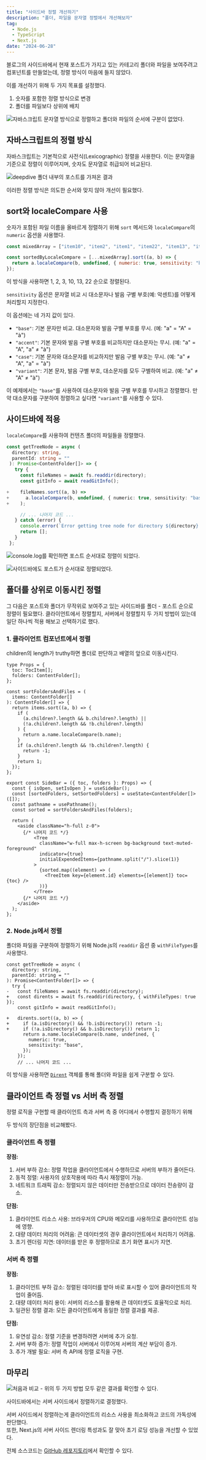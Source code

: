 ```yaml
---
title: "사이드바 정렬 개선하기"
description: "폴더, 파일을 문자열 정렬에서 개선해보자"
tag:
  - Node.js
  - TypeScript
  - Next.js
date: "2024-06-28"
---
```


블로그의 사이드바에서 현재 포스트가 가지고 있는 카테고리 폴더와 파일을 보여주려고 컴포넌트를 만들었는데,
정렬 방식이 마음에 들지 않았다.

이를 개선하기 위해 두 가지 목표를 설정했다.

1. 숫자를 포함한 정렬 방식으로 변경
2. 폴더를 파일보다 상위에 배치

![자바스크립트 문자열 방식으로 정렬하고 폴더와 파일의 순서에 구분이 없었다.](https://github.com/Zamoca42/next-blog/assets/96982072/3743a624-545c-48c5-b341-342a722d8a97)

<!-- end -->

## 자바스크립트의 정렬 방식

자바스크립트는 기본적으로 사전식(Lexicographic) 정렬을 사용한다.
이는 문자열을 기준으로 정렬이 이루어지며, 숫자도 문자열로 취급되어 비교된다.

![deepdive 폴더 내부의 포스트를 가져온 결과](https://github.com/Zamoca42/next-blog/assets/96982072/83beaaaa-c876-45a1-9a83-44fd82a50139)

이러한 정렬 방식은 의도한 순서와 맞지 않아 개선이 필요했다.

## sort와 localeCompare 사용

숫자가 포함된 파일 이름을 올바르게 정렬하기 위해 `sort` 메서드와 `localeCompare`의 `numeric` 옵션을 사용했다.

```javascript
const mixedArray = ["item10", "item2", "item1", "item22", "item13", "item3"];

const sortedByLocaleCompare = [...mixedArray].sort((a, b) => {
  return a.localeCompare(b, undefined, { numeric: true, sensitivity: "base" });
});
```

이 방식을 사용하면 1, 2, 3, 10, 13, 22 순으로 정렬된다.

`sensitivity` 옵션은 문자열 비교 시 대소문자나 발음 구별 부호(예: 악센트)를 어떻게 처리할지 지정한다.

이 옵션에는 네 가지 값이 있다.

- `"base"`: 기본 문자만 비교. 대소문자와 발음 구별 부호를 무시. (예: "a" = "A" = "à")
- `"accent"`: 기본 문자와 발음 구별 부호를 비교하지만 대소문자는 무시. (예: "a" = "A", "a" ≠ "à")
- `"case"`: 기본 문자와 대소문자를 비교하지만 발음 구별 부호는 무시. (예: "a" ≠ "A", "a" = "à")
- `"variant"`: 기본 문자, 발음 구별 부호, 대소문자를 모두 구별하여 비교. (예: "a" ≠ "A" ≠ "à")

이 예제에서는 `"base"`를 사용하여 대소문자와 발음 구별 부호를 무시하고 정렬했다.
만약 대소문자를 구분하여 정렬하고 싶다면 `"variant"`를 사용할 수 있다.

## 사이드바에 적용

`localeCompare`를 사용하여 컨텐츠 폴더의 파일들을 정렬했다.

```diff-javascript:tree-util.ts
const getTreeNode = async (
  directory: string,
  parentId: string = ""
 ): Promise<ContentFolder[]> => {
   try {
     const fileNames = await fs.readdir(directory);
     const gitInfo = await readGitInfo();

+    fileNames.sort((a, b) =>
+      a.localeCompare(b, undefined, { numeric: true, sensitivity: "base" })
+    );

     // ... 나머지 코드 ...
   } catch (error) {
     console.error(`Error getting tree node for directory ${directory}:`, error);
     return [];
   }
 };
```

![console.log를 확인하면 포스트 순서대로 정렬이 되었다.](https://github.com/Zamoca42/next-blog/assets/96982072/d6396dcb-c071-4980-aa36-99101671478f)

![사이드바에도 포스트가 순서대로 정렬되었다.](https://github.com/Zamoca42/next-blog/assets/96982072/ae0d6831-fc2f-4268-894e-1815df8362bb)

## 폴더를 상위로 이동시킨 정렬

그 다음은 포스트와 폴더가 무작위로 보여주고 있는 사이드바를 폴더 - 포스트 순으로 정렬이 필요했다.
클라이언트에서 정렬할지, 서버에서 정렬할지 두 가지 방법이 있는데 일단 하나씩 적용 해보고 선택하기로 했다.

### 1. 클라이언트 컴포넌트에서 정렬

children의 length가 truthy하면 폴더로 판단하고 배열의 앞으로 이동시킨다.

```tsx:sidebar.tsx
type Props = {
  toc: TocItem[];
  folders: ContentFolder[];
};

const sortFoldersAndFiles = (
  items: ContentFolder[]
): ContentFolder[] => {
  return items.sort((a, b) => {
    if (
      (a.children?.length && b.children?.length) ||
      (!a.children?.length && !b.children?.length)
    ) {
      return a.name.localeCompare(b.name);
    }
    if (a.children?.length && !b.children?.length) {
      return -1;
    }
    return 1;
  });
};

export const SideBar = ({ toc, folders }: Props) => {
  const { isOpen, setIsOpen } = useSideBar();
  const [sortedFolders, setSortedFolders] = useState<ContentFolder[]>([]);
  const pathname = usePathname();
  const sorted = sortFoldersAndFiles(folders);

  return (
    <aside className="h-full z-0">
      {/* 나머지 코드 */}
          <Tree
            className="w-full max-h-screen bg-background text-muted-foreground"
            indicator={true}
            initialExpendedItems={pathname.split("/").slice(1)}
          >
            {sorted.map((element) => (
              <TreeItem key={element.id} elements={[element]} toc={toc} />
            ))}
          </Tree>
      {/* 나머지 코드 */}
    </aside>
  );
};
```

### 2. Node.js에서 정렬

폴더와 파일을 구분하여 정렬하기 위해 Node.js의 `readdir` 옵션 중 `withFileTypes`를 사용했다.

```diff-typescript
const getTreeNode = async (
  directory: string,
  parentId: string = ""
): Promise<ContentFolder[]> => {
  try {
-   const fileNames = await fs.readdir(directory);
+   const dirents = await fs.readdir(directory, { withFileTypes: true });
    const gitInfo = await readGitInfo();

+   dirents.sort((a, b) => {
+     if (a.isDirectory() && !b.isDirectory()) return -1;
+     if (!a.isDirectory() && b.isDirectory()) return 1;
      return a.name.localeCompare(b.name, undefined, {
        numeric: true,
        sensitivity: "base",
      });
    });
    // ... 나머지 코드 ...
```

이 방식을 사용하면 [`Dirent`](https://nodejs.org/dist/latest-v10.x/docs/api/fs.html#fs_class_fs_dirent)
객체를 통해 폴더와 파일을 쉽게 구분할 수 있다.

## 클라이언트 측 정렬 vs 서버 측 정렬

정렬 로직을 구현할 때 클라이언트 측과 서버 측 중 어디에서 수행할지 결정하기 위해

두 방식의 장단점을 비교해봤다.

### 클라이언트 측 정렬

**장점:**

1. 서버 부하 감소: 정렬 작업을 클라이언트에서 수행하므로 서버의 부하가 줄어든다.
2. 동적 정렬: 사용자의 상호작용에 따라 즉시 재정렬이 가능.
3. 네트워크 트래픽 감소: 정렬되지 않은 데이터만 전송받으므로 데이터 전송량이 감소.

**단점:**

1. 클라이언트 리소스 사용: 브라우저의 CPU와 메모리를 사용하므로 클라이언트 성능에 영향.
2. 대량 데이터 처리의 어려움: 큰 데이터셋의 경우 클라이언트에서 처리하기 어려움.
3. 초기 렌더링 지연: 데이터를 받은 후 정렬하므로 초기 화면 표시가 지연.

### 서버 측 정렬

**장점:**

1. 클라이언트 부하 감소: 정렬된 데이터를 받아 바로 표시할 수 있어 클라이언트의 작업이 줄어듬.
2. 대량 데이터 처리 용이: 서버의 리소스를 활용해 큰 데이터셋도 효율적으로 처리.
3. 일관된 정렬 결과: 모든 클라이언트에게 동일한 정렬 결과를 제공.

**단점:**

1. 유연성 감소: 정렬 기준을 변경하려면 서버에 추가 요청.
2. 서버 부하 증가: 정렬 작업이 서버에서 이루어져 서버의 계산 부담이 증가.
3. 추가 개발 필요: 서버 측 API에 정렬 로직을 구현.

## 마무리

![처음과 비교 - 위의 두 가지 방법 모두 같은 결과를 확인할 수 있다.](https://github.com/Zamoca42/next-blog/assets/96982072/3c41a1f4-cabb-488a-b5f8-743fda3316bb)

사이드바에서는 서버 사이드에서 정렬하기로 결정했다.

서버 사이드에서 정렬하는게 클라이언트의 리소스 사용을 최소화하고 코드의 가독성에 판단했다.  
또한, Next.js의 서버 사이드 렌더링 특성과도 잘 맞아 초기 로딩 성능을 개선할 수 있었다.

전체 소스코드는
[GitHub 레포지토리](https://github.com/Zamoca42/next-blog/blob/develop/src/lib/tree-util.ts)에서 확인할 수 있다.
